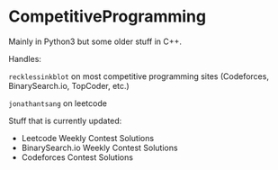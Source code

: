 # CompetitiveProgramming

Mainly in Python3 but some older stuff in C++.

Handles:

`recklessinkblot` on most competitive programming sites (Codeforces, BinarySearch.io, TopCoder, etc.)

`jonathantsang` on leetcode

Stuff that is currently updated:
- Leetcode Weekly Contest Solutions
- BinarySearch.io Weekly Contest Solutions
- Codeforces Contest Solutions
